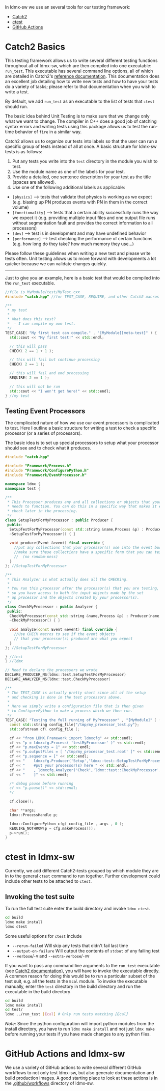 In ldmx-sw we use an several tools for our testing framework: 
- [Catch2](https://github.com/catchorg/Catch2/blob/master/docs/tutorial.md#top)
- [ctest](https://cmake.org/cmake/help/latest/manual/ctest.1.html)
- [GitHub Actions](https://github.com/features/actions)

# Catch2 Basics 
This testing framework allows us to write several different testing functions throughout all of ldmx-sw, which are then compiled into one executable: `run_test`. This executable has several command line options, all of which are detailed in Catch2's [reference documentation](https://github.com/catchorg/Catch2/blob/master/docs/Readme.md#top). This documentation does an excellent job detailing how to write new tests and how to have your tests do a variety of tasks; please refer to that documentation when you wish to write a test.

By default, we add `run_test` as an executable to the list of tests that `ctest` should run.

The basic idea behind Unit Testing is to make sure that we change only what we want to change. The compiler in C++ does a good job of catching syntax errors and writing tests using this package allows us to test the run-time behavior of `fire` in a similar way.

Catch2 allows us to organize our tests into labels so that the user can run a specific group of tests instead of all at once. A basic structure for ldmx-sw tests is as follows:
1. Put any tests you write into the `test` directory in the module you wish to test.
2. Use the module name as one of the labels for your test.
3. Provide a detailed, one sentence description for your test as the title (spaces are allowed).
4. Use one of the following additional labels as applicable:
 - `[physics]` --> tests that validate that physics is working as we expect (e.g. biasing up PN produces events with PN in them in the correct volume)
 - `[functionality]` --> tests that a certain ability successfully runs the way we expect it (e.g. providing multiple input files and one output file runs without segmentation fault and provides the correct information to all processors)
 - `[dev]` --> test is in development and may have undefined behavior
 - `[performance]` --> test checking the performance of certain functions (e.g. how long do they take? how much memory they use...)

Please follow these guidelines when writing a new test and please write tests often. Unit testing allows us to move forward with developments a lot quicker because we can validate changes quickly.

---

Just to give you an example, here is a basic test that would be compiled into the `run_test` executable.

```c++
//file is MyModule/test/MyTest.cxx
#include "catch.hpp" //for TEST_CASE, REQUIRE, and other Catch2 macros

/**
 * my test
 * 
 * What does this test?
 *  - I can compile my own test.
 */
TEST_CASE( "My first test can compile." , "[MyModule][meta-test]" ) {
  std::cout << "My first test!" << std::endl;

  // this will pass
  CHECK( 2 == 1 + 1 );

  // this will fail but continue processing
  CHECK( 2 == 1 );

  // this will fail and end processing
  REQUIRE( 2 == 1 );

  // this will not be run
  std::cout << "I won't get here!" << std::endl;
} //my test
```

## Testing Event Processors
The complicated nature of how we use our event processors is complicated to test. Here I outline a basic structure for writing a test to check a specific processor (or a series of processors).

The basic idea is to set up special processors to setup what your processor should see and to check what it produces.

```c++
#include "catch.hpp"

#include "Framework/Process.h"
#include "Framework/ConfigurePython.h"
#include "Framework/EventProcessor.h"

namespace ldmx {
namespace test {

/**
 * This Processor produces any and all collections or objects that your processor
 * needs to function. You can do this in a specific way that makes it easier to 
 * check later in the processing.
 */
class SetupTestForMyProcessor : public Producer {
 public:
  SetupTestForMyProcessor(const std::string &name,Process &p) : Producer(name,p) { }
  ~SetupTestForMyProcessor() { }
  
  void produce(Event &event) final override {
    //put any collections that your processor(s) use into the event bus
    //make sure these collections have a specific form that you can test easily
    //  (no random-ness)
  }
}; //SetupTestForMyProcessor

/**
 * This Analyzer is what actually does all the CHECKing.
 *
 * You run this processor after the processor(s) that you are testing,
 * so you have access to both the input objects made by the set
 * up processor and the objects created by your processor(s).
 */
class CheckMyProcessor : public Analyzer {
 public:
  CheckMyProcessor(const std::string &name,Process &p) : Producer(name,p) { }
  ~CheckMyProcessor() { }
  
  void analyze(const Event &event) final override {
    //Use CHECK macros to see if the event objects
    // that your processor(s) produced are what you expect
  }
}; //SetupTestForMyProcessor

} //test
} //ldmx

// Need to declare the processors we wrote
DECLARE_PRODUCER_NS(ldmx::test,SetupTestForMyProcessor)
DECLARE_ANALYZER_NS(ldmx::test,CheckMyProcessor)

/**
 * The TEST_CASE is actually pretty short since all of the setup
 * and checking is done in the test processors above.
 *
 * Here we simply write a configuration file that is then given
 * to ConfigurePython to make a process which we then run.
 */
TEST_CASE( "Testing the full running of MyProcessor" , "[MyModule]" ) {
  const std::string config_file{"/tmp/my_processor_test.py"};
  std::ofstream cf( config_file );

  cf << "from LDMX.Framework import ldmxcfg" << std::endl;
  cf << "p = ldmxcfg.Process( 'testMyProcessor' )" << std::endl;
  cf << "p.maxEvents = 1" << std::endl;
  cf << "p.outputFiles = [ '/tmp/my_processor_test.root' ]" << std::endl;
  cf << "p.sequence = [" << std::endl;
  cf << "    ldmxcfg.Producer('Setup','ldmx::test::SetupTestForMyProcessor','MyModule')," << std::endl;
  cf << "    #put your processor(s) here " << std::endl;
  cf << "    , ldmxcfg.Analyzer('Check','ldmx::test::CheckMyProcessor','MyModule')," << std::endl;
  cf << "    ]" << std::endl;

  /* debug pause before running
  cf << "p.pause()" << std::endl;
  */

  cf.close();

  char **args;
  ldmx::ProcessHandle p;

  ldmx::ConfigurePython cfg( config_file , args , 0 );
  REQUIRE_NOTHROW(p = cfg.makeProcess());
  p->run();
}

```

# ctest in ldmx-sw
Currently, we add different Catch2-tests grouped by which module they are in to the general `ctest` command to run together.
Further development could include other tests to be attached to `ctest`. 


## Invoking the test suite 
To run the full test suite enter the build directory and invoke `ldmx ctest`. 

```sh 
cd build 
ldmx make install 
ldmx ctest
```

Some useful options for `ctest` include 
- `--rerun-failed` Will skip any tests that didn't fail last time 
- `--output-on-failure` Will output the contents of `stdout` of any failing test 
- `--verbose`/`-V` and `--extra-verbose`/`-VV` 

If you want to pass any command line arguments to the `run_test` executable (see [Catch2 documentation](https://github.com/catchorg/Catch2/blob/devel/docs/command-line.md#top)), you will have to invoke the executable directly. A common reason for doing this would be to run a particular subset of the test suit, e.g. all the tests in the `Ecal` module. To invoke the executable manually, enter the `test` directory in the build directory and run the executable in the build directory 
```sh 
cd build
ldmx make install 
cd test/
ldmx ../run_test [Ecal] # Only run tests matching [Ecal]
```

*Note:* Since the python configuration will import python modules from the install directory, you have to run `ldmx make install` and not just `ldmx make` before running your tests if you have made changes to any python files.
 
# GitHub Actions and ldmx-sw
We use a variety of GitHub actions to write several different GitHub workflows to not only test ldmx-sw, but also generate documentation and build production images.
A good starting place to look at these actions is in the [.github/workflows](https://github.com/LDMX-Software/ldmx-sw/tree/trunk/.github/workflows) directory of ldmx-sw.
